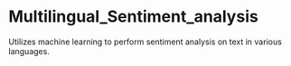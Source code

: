 # Multilingual_Sentiment_analysis
 Utilizes machine learning to perform sentiment analysis on text in various languages.
